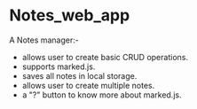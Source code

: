 # Notes_web_app

A Notes manager:-
- allows user to create basic CRUD operations.
- supports marked.js.
- saves all notes in local storage.
- allows user to create multiple notes.
- a "?" button to know more about marked.js.
